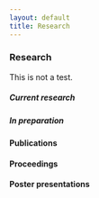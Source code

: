 ```yaml
---
layout: default
title: Research
---
```


### Research

This is not a test.

##### Current research

##### In preparation

#### Publications

#### Proceedings

#### Poster presentations
